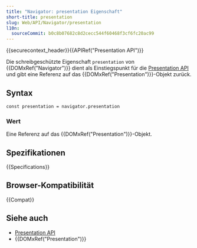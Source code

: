 ```yaml
---
title: "Navigator: presentation Eigenschaft"
short-title: presentation
slug: Web/API/Navigator/presentation
l10n:
  sourceCommit: b0c8b07682c8d2cecc544f60468f3cf6fc20ac99
---
```


{{securecontext_header}}{{APIRef("Presentation API")}}

Die schreibgeschützte Eigenschaft `presentation` von {{DOMxRef("Navigator")}} dient als Einstiegspunkt für die [Presentation API](/de/docs/Web/API/Presentation_API) und gibt eine Referenz auf das {{DOMxRef("Presentation")}}-Objekt zurück.

## Syntax

```js-nolint
const presentation = navigator.presentation
```

### Wert

Eine Referenz auf das {{DOMxRef("Presentation")}}-Objekt.

## Spezifikationen

{{Specifications}}

## Browser-Kompatibilität

{{Compat}}

## Siehe auch

- [Presentation API](/de/docs/Web/API/Presentation_API)
- {{DOMxRef("Presentation")}}

